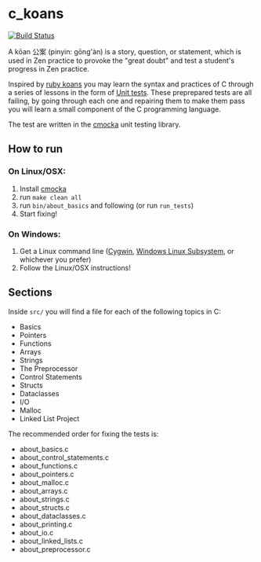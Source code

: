 # c_koans

[![Build Status](https://travis-ci.org/c-koans/c_koans.svg?branch=develop)](https://travis-ci.org/c-koans/c_koans)

A kōan 公案 (pinyin: gōng'àn) is a story, question, or statement, which is used in Zen practice to provoke the "great doubt" and test a student's progress in Zen practice.

Inspired by [ruby koans](http://rubykoans.com/) you may learn the syntax and practices of C through a series of lessons in the form of [Unit tests](https://en.wikipedia.org/wiki/Unit_testing). These preprepared tests are all failing, by going through each one and repairing them to make them pass you will learn a small component of the C programming language.

The test are written in the [cmocka](https://cmocka.org/) unit testing library.

## How to run

### On Linux/OSX:

1. Install [cmocka](https://cmocka.org/)
2. run `make clean all`
3. run `bin/about_basics` and following (or run `run_tests`)
4. Start fixing!

### On Windows:

1. Get a Linux command line ([Cygwin](http://www.cygwin.com/), [Windows Linux Subsystem](https://docs.microsoft.com/en-us/windows/wsl/install-win10), or whichever you prefer)
2. Follow the Linux/OSX instructions!

## Sections

Inside `src/` you will find a file for each of the following topics in C:

- Basics
- Pointers
- Functions
- Arrays
- Strings
- The Preprocessor
- Control Statements
- Structs
- Dataclasses
- I/O
- Malloc
- Linked List Project

The recommended order for fixing the tests is:
- about_basics.c
- about_control_statements.c
- about_functions.c
- about_pointers.c
- about_malloc.c
- about_arrays.c
- about_strings.c
- about_structs.c
- about_dataclasses.c
- about_printing.c
- about_io.c
- about_linked_lists.c
- about_preprocessor.c
